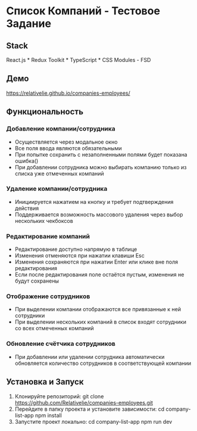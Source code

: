 # Список Компаний - Тестовое Задание

## Stack
React.js * Redux Toolkit * TypeScript * CSS Modules - FSD

## Демо
https://relativelie.github.io/companies-employees/

## Функциональность

### Добавление компании/сотрудника
- Осуществляется через модальное окно
- Все поля ввода являются обязательными
- При попытке сохранить с незаполненными полями будет показана ошибка()
- При добавлении сотрудника можно выбирать компанию только из списка уже отмеченных компаний

### Удаление компании/сотрудника
- Инициируется нажатием на кнопку и требует подтверждения действия
- Поддерживается возможность массового удаления через выбор нескольких чекбоксов

### Редактирование компаний
- Редактирование доступно напрямую в таблице
- Изменения отменяются при нажатии клавиши Esc
- Изменения сохраняются при нажатии Enter или клике вне поля редактирования
- Если после редактирования поле остаётся пустым, изменения не будут сохранены

### Отображение сотрудников
- При выделении компании отображаются все привязанные к ней сотрудники
- При выделении нескольких компаний в список входят сотрудники со всех отмеченных компаний

### Обновление счётчика сотрудников
- При добавлении или удалении сотрудника автоматически обновляется количество сотрудников в соответствующей компании

## Установка и Запуск

1. Клонируйте репозиторий:
   git clone https://github.com/Relativelie/companies-employees.git
2. Перейдите в папку проекта и установите зависимости:
   cd company-list-app
   npm install
3. Запустите проект локально:
   cd company-list-app
   npm run dev
